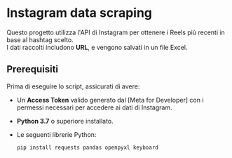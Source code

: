 # Instagram data scraping

Questo progetto utilizza l'API di Instagram per ottenere i Reels più recenti in base al hashtag scelto.  
I dati raccolti includono **URL**, e vengono salvati in un file Excel.

## Prerequisiti

Prima di eseguire lo script, assicurati di avere:

- Un **Access Token** valido generato dal [Meta for Developer] con i permessi necessari per accedere ai dati di Instagram.
- **Python 3.7** o superiore installato.
- Le seguenti librerie Python:

  ```bash
  pip install requests pandas openpyxl keyboard



